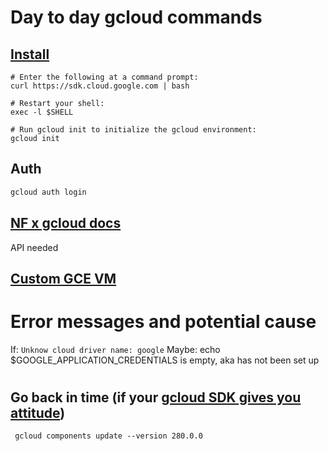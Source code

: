 # Day to day gcloud commands

## [Install](https://cloud.google.com/storage/docs/gsutil_install#linux)

```
# Enter the following at a command prompt:
curl https://sdk.cloud.google.com | bash

# Restart your shell:
exec -l $SHELL

# Run gcloud init to initialize the gcloud environment:
gcloud init
```

## Auth

```bash
gcloud auth login
```


## [NF x gcloud docs](http://andersenlab.org/dry-guide/pipeline-GCPconfig/)

API needed

## [Custom GCE VM](https://medium.com/@lynnlangit/cloud-native-hello-world-for-bioinformatics-7831aecc8d1a)


# Error messages and potential cause

If: `Unknow cloud driver name: google`
Maybe: echo $GOOGLE_APPLICATION_CREDENTIALS is empty, aka has not been set up

# 


## Go back in time (if your [gcloud SDK gives you attitude](https://issuetracker.google.com/issues/160074681))

```
 gcloud components update --version 280.0.0
```
